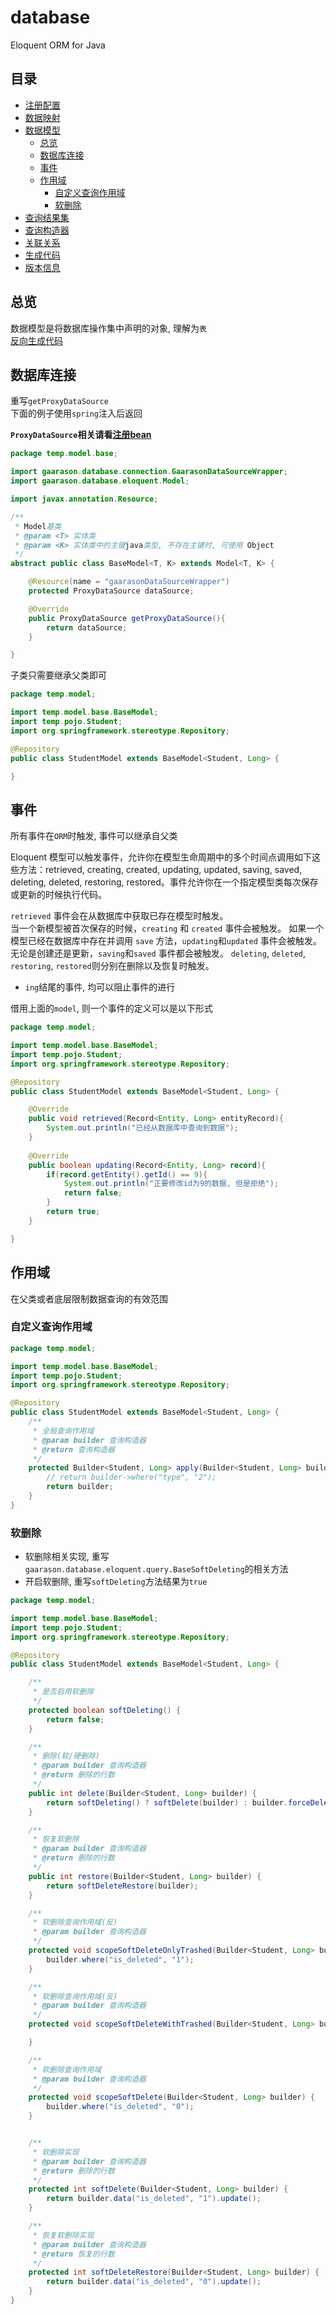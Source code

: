 # database
Eloquent ORM for Java
## 目录
* [注册配置](/document/bean.md)
* [数据映射](/document/mapping.md)
* [数据模型](/document/model.md)
    * [总览](#总览)
    * [数据库连接](#数据库连接)
    * [事件](#事件)
    * [作用域](#作用域)
        * [自定义查询作用域](#自定义查询作用域)
        * [软删除](#软删除)
* [查询结果集](/document/record.md)
* [查询构造器](/document/query.md)
* [关联关系](/document/relationship.md)
* [生成代码](/document/generate.md)
* [版本信息](/document/version.md)
## 总览

数据模型是将数据库操作集中声明的对象, 理解为`表`  
[反向生成代码](/document/generate.md)  

## 数据库连接

重写`getProxyDataSource`  
下面的例子使用`spring`注入后返回

**`ProxyDataSource`相关请看[注册bean](/document/bean.md)**

```java
package temp.model.base;

import gaarason.database.connection.GaarasonDataSourceWrapper;
import gaarason.database.eloquent.Model;

import javax.annotation.Resource;

/**
 * Model基类
 * @param <T> 实体类
 * @param <K> 实体类中的主键java类型, 不存在主键时, 可使用 Object
 */
abstract public class BaseModel<T, K> extends Model<T, K> {

    @Resource(name = "gaarasonDataSourceWrapper")
    protected ProxyDataSource dataSource;

    @Override
    public ProxyDataSource getProxyDataSource(){
        return dataSource;
    }

}

```

子类只需要继承父类即可

```java
package temp.model;

import temp.model.base.BaseModel;
import temp.pojo.Student;
import org.springframework.stereotype.Repository;

@Repository
public class StudentModel extends BaseModel<Student, Long> {

}

```
## 事件

所有事件在`ORM`时触发, 事件可以继承自父类 

Eloquent 模型可以触发事件，允许你在模型生命周期中的多个时间点调用如下这些方法：retrieved, creating, created, updating, updated, saving, saved, deleting, deleted, restoring, restored。事件允许你在一个指定模型类每次保存或更新的时候执行代码。

`retrieved` 事件会在从数据库中获取已存在模型时触发。   
当一个新模型被首次保存的时候，`creating` 和 `created` 事件会被触发。 
如果一个模型已经在数据库中存在并调用 `save` 方法，`updating`和`updated` 事件会被触发。  
无论是创建还是更新，`saving`和`saved` 事件都会被触发。 
`deleting`, `deleted`, `restoring`, `restored`则分别在删除以及恢复时触发。 

- `ing`结尾的事件, 均可以阻止事件的进行

借用上面的`model`, 则一个事件的定义可以是以下形式
```java
package temp.model;

import temp.model.base.BaseModel;
import temp.pojo.Student;
import org.springframework.stereotype.Repository;

@Repository
public class StudentModel extends BaseModel<Student, Long> {

    @Override
    public void retrieved(Record<Entity, Long> entityRecord){
        System.out.println("已经从数据库中查询到数据");
    }
    
    @Override
    public boolean updating(Record<Entity, Long> record){
        if(record.getEntity().getId() == 9){
            System.out.println("正要修改id为9的数据, 但是拒绝");
            return false;
        }
        return true;
    }

}
```

## 作用域

在父类或者底层限制数据查询的有效范围

### 自定义查询作用域

```java
package temp.model;

import temp.model.base.BaseModel;
import temp.pojo.Student;
import org.springframework.stereotype.Repository;

@Repository
public class StudentModel extends BaseModel<Student, Long> {
    /**
     * 全局查询作用域
     * @param builder 查询构造器
     * @return 查询构造器
     */
    protected Builder<Student, Long> apply(Builder<Student, Long> builder) {
        // return builder->where("type", "2");
        return builder;
    }
}
```


### 软删除

- 软删除相关实现, 重写 `gaarason.database.eloquent.query.BaseSoftDeleting`的相关方法  
- 开启软删除, 重写`softDeleting`方法结果为`true`

```java
package temp.model;

import temp.model.base.BaseModel;
import temp.pojo.Student;
import org.springframework.stereotype.Repository;

@Repository
public class StudentModel extends BaseModel<Student, Long> {

    /**
     * 是否启用软删除
     */
    protected boolean softDeleting() {
        return false;
    }

    /**
     * 删除(软/硬删除)
     * @param builder 查询构造器
     * @return 删除的行数
     */
    public int delete(Builder<Student, Long> builder) {
        return softDeleting() ? softDelete(builder) : builder.forceDelete();
    }

    /**
     * 恢复软删除
     * @param builder 查询构造器
     * @return 删除的行数
     */
    public int restore(Builder<Student, Long> builder) {
        return softDeleteRestore(builder);
    }

    /**
     * 软删除查询作用域(反)
     * @param builder 查询构造器
     */
    protected void scopeSoftDeleteOnlyTrashed(Builder<Student, Long> builder) {
        builder.where("is_deleted", "1");
    }

    /**
     * 软删除查询作用域(反)
     * @param builder 查询构造器
     */
    protected void scopeSoftDeleteWithTrashed(Builder<Student, Long> builder) {

    }

    /**
     * 软删除查询作用域
     * @param builder 查询构造器
     */
    protected void scopeSoftDelete(Builder<Student, Long> builder) {
        builder.where("is_deleted", "0");
    }


    /**
     * 软删除实现
     * @param builder 查询构造器
     * @return 删除的行数
     */
    protected int softDelete(Builder<Student, Long> builder) {
        return builder.data("is_deleted", "1").update();
    }

    /**
     * 恢复软删除实现
     * @param builder 查询构造器
     * @return 恢复的行数
     */
    protected int softDeleteRestore(Builder<Student, Long> builder) {
        return builder.data("is_deleted", "0").update();
    }
}
```